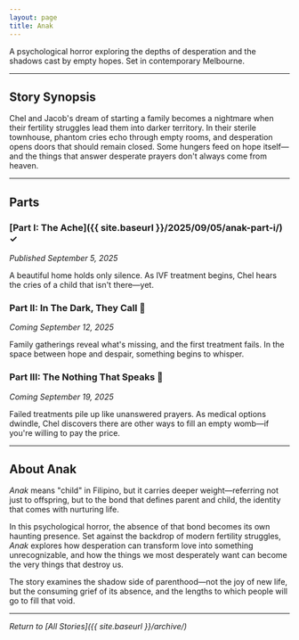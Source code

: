 ```yaml
---
layout: page
title: Anak
---
```


A psychological horror exploring the depths of desperation and the shadows cast by empty hopes. Set in contemporary Melbourne.

---

## Story Synopsis

Chel and Jacob's dream of starting a family becomes a nightmare when their fertility struggles lead them into darker territory. In their sterile townhouse, phantom cries echo through empty rooms, and desperation opens doors that should remain closed. Some hungers feed on hope itself—and the things that answer desperate prayers don't always come from heaven.

---

## Parts

### [Part I: The Ache]({{ site.baseurl }}/2025/09/05/anak-part-i/) ✓
*Published September 5, 2025*

A beautiful home holds only silence. As IVF treatment begins, Chel hears the cries of a child that isn't there—yet.

### Part II: In The Dark, They Call 📅
*Coming September 12, 2025*

Family gatherings reveal what's missing, and the first treatment fails. In the space between hope and despair, something begins to whisper.

### Part III: The Nothing That Speaks 📅
*Coming September 19, 2025*

Failed treatments pile up like unanswered prayers. As medical options dwindle, Chel discovers there are other ways to fill an empty womb—if you're willing to pay the price.

---

## About Anak

_Anak_ means "child" in Filipino, but it carries deeper weight—referring not just to offspring, but to the bond that defines parent and child, the identity that comes with nurturing life.

In this psychological horror, the absence of that bond becomes its own haunting presence. Set against the backdrop of modern fertility struggles, _Anak_ explores how desperation can transform love into something unrecognizable, and how the things we most desperately want can become the very things that destroy us.

The story examines the shadow side of parenthood—not the joy of new life, but the consuming grief of its absence, and the lengths to which people will go to fill that void.

---

*Return to [All Stories]({{ site.baseurl }}/archive/)*
